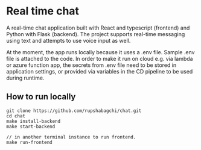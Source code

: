 # Real time chat

A real-time chat application built with React and typescript (frontend) and Python with Flask (backend). The project supports real-time messaging using text and attempts to use voice input as well.

At the moment, the app runs locally because it uses a .env file. Sample .env file is attached to the code. In order to make it run on cloud e.g. via lambda or azure function app, the secrets from .env file need to be stored in application settings, or provided via variables in the CD pipeline to be used during runtime.


## How to run locally

```
git clone https://github.com/rupshabagchi/chat.git
cd chat
make install-backend
make start-backend

// in another terminal instance to run frontend.
make run-frontend
```

